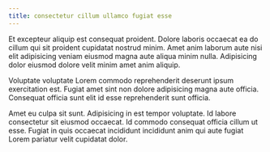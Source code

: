 ```yaml
---
title: consectetur cillum ullamco fugiat esse
---
```


Et excepteur aliquip est consequat proident. Dolore laboris occaecat ea do cillum qui sit proident cupidatat nostrud minim. Amet anim laborum aute nisi elit adipisicing veniam eiusmod magna aute aliqua minim nulla. Adipisicing dolor eiusmod dolore velit minim amet anim aliquip.

Voluptate voluptate Lorem commodo reprehenderit deserunt ipsum exercitation est. Fugiat amet sint non dolore adipisicing magna aute officia. Consequat officia sunt elit id esse reprehenderit sunt officia.

Amet eu culpa sit sunt. Adipisicing in est tempor voluptate. Id labore consectetur sit eiusmod occaecat. Id commodo consequat officia cillum ut esse. Fugiat in quis occaecat incididunt incididunt anim qui aute fugiat Lorem pariatur velit cupidatat dolor.